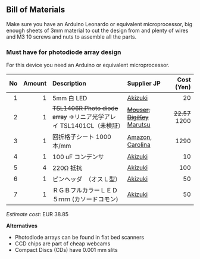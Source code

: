 ## Bill of Materials

Make sure you have an Arduino Leonardo or equivalent microprocessor, big enough sheets of 3mm material to cut the design from and plenty of wires and M3 10 screws and nuts to assemble all the parts.

### Must have for photodiode array design

For this device you need an Arduino or equivalent microprocessor.

|No|Amount|Description|Supplier JP|Cost (Yen)|
| ------------: | ------------: | :------------ | :------------ | ------------: |
|1|1|5mm 白 LED|[Akizuki](http://akizukidenshi.com/catalog/g/gI-11654/)|20|
|2|1|~~TSL1406R Photo diode array~~ →リニア光学アレイ TSL1401CL（未検証）| ~~[Mouser](http://nl.mouser.com/ProductDetail/ams/TSL1406R/?qs=owm69ILshgasXOGrAzFz%252bQ%3D%3D), [DigiKey](http://www.digikey.nl/product-detail/en/TSL1406R/TSL1406-R-ND/3095064)~~　[Marutsu](https://www.marutsu.co.jp/pc/i/16218094/#item_description)|~~22.57~~ 1200|
|3|1|回折格子シート 1000本/mm |[Amazon](https://www.amazon.co.jp/%E5%9B%9E%E6%8A%98%E6%A0%BC%E5%AD%90%E3%82%B7%E3%83%BC%E3%83%88-1000%E6%9C%AC-mm-%E7%9B%B4%E7%B7%9A%E7%8A%B6-1%E3%83%95%E3%82%A3%E3%83%BC%E3%83%88%EF%BC%8830cm%EF%BC%89/dp/B01GPX7HII/ref=sr_1_1?ie=UTF8&qid=1521456061&sr=8-1&keywords=%E5%9B%9E%E6%8A%98%E6%A0%BC%E5%AD%90%E3%82%B7%E3%83%BC%E3%83%88+1000%E6%9C%AC%2F), [Carolina](http://www.carolina.com/physical-science-light-and-optics/diffraction-grating/755230.pr?catId=&mCat=&sCat=&ssCat=&question=diffraction+grating)|1290|
|4|1|100 uF コンデンサ|[Akizuki](http://akizukidenshi.com/catalog/g/gP-10271/)|10|
|5|4|	220Ω 抵抗|[Akizuki](http://akizukidenshi.com/catalog/g/gR-25221/)|100|
|6|1|ピンヘッダ　（オスＬ型）|[Akizuki](http://akizukidenshi.com/catalog/g/gC-01627/)|50|
|7|1|ＲＧＢフルカラーＬＥＤ　５ｍｍ (カソードコモン)|[Akizuki](http://akizukidenshi.com/catalog/g/gI-02476/)|50|

*Estimate cost*: EUR 38.85

**Alternatives**

* Photodiode arrays can be found in flat bed scanners
* CCD chips are part of cheap webcams
* Compact Discs (CDs) have 0.001 mm slits
